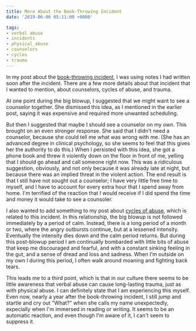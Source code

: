 ```yaml
---
title: More About the Book-Throwing Incident
date: '2019-06-06 05:11:00 +0000'

tags:
- verbal abuse
- incidents
- physical_abuse
- counselors
- cycles
- trauma
---
```


In my post about the [book-throwing incident](/abuse/2019-05-31-book-throwing-incident/),
I was using notes I had written soon after the incident.  There are a few more details
about that incident that I wanted to mention, about counselors, cycles of abuse, and trauma.

<!--more-->

At one point during the big blowup, I suggested that we might want to see
a counselor together.  She dismissed this idea, as I mentioned in the earlier
post, saying it was expensive and required more unwanted scheduling.

But then I suggested that maybe I should see a counselor on my own.
This brought on an even stronger response.  She said that I didn't
need a counselor, because she could tell me what was wrong with me.
(She has an advanced degree in clinical psychology, so she seems to
feel that this gives her the authority to do this.) When I persisted
with this idea, she got a phone book and threw it violently down on
the floor in front of me, yelling that I should go ahead and call
someone right now.  This was a ridiculous suggestion, obviously, and
not only because it was already late at night, but because there was
an implied threat in the violent action.  The end result is that I still
have not sought out a counselor; I have very little free time to myself,
and I have to account for every extra hour that I spend away from home.
I'm terrified of the reaction that I would receive if I did spend the time
and money it would take to see a counsoler.

I also wanted to add something to my post about [cycles of abuse](/abuse/2019-06-05-cycles/),
which is related to this incident.  In this relationship, the big blowup
is not followed immediately by a period of calm.  Instead, there is a long
period of a month or two, where the angry outbursts continue, but at a lessened
intensity.  Eventually the intensity dies down and the calm period returns.
But during this post-blowup period I am continually bombarded with little
bits of abuse that keep me discouraged and fearful, and with a constant
sinking feeling in the gut, and a sense of dread and loss and sadness.
When I'm outside on my own I during this period, I often walk around moaning
and fighting back tears.

This leads me to a third point, which is that in our culture there
seems to be little awareness that verbal abuse can cause long-lasting
trauma, just as with physical abuse.  I can definitely state that I am
experiencing this myself.  Even now, nearly a year after the
book-throwing incident, I still jump and startle and cry out "What?"
when she calls my name unexpectedly, expecially when I'm immersed in
reading or writing.  It seems to be an automatic reaction, and even though
I'm aware of it, I can't seem to suppress it.

